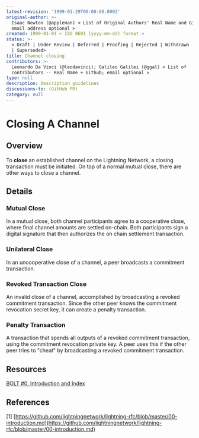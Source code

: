 ```yaml
---
latest-revision: '1999-01-29T00:00:00.000Z'
original-author: >-
  Isaac Newton (@appleman) < List of Original Authors' Real Name and Github;
  email address optional >
created: 1999-01-01 < ISO 8601 (yyyy-mm-dd) format >
status: >-
  < Draft | Under Review | Deferred | Proofing | Rejected | Withdrawn | Accepted
  | Superseded>
title: Channel closing
contributors: >-
  Leonardo Da Vinci (@leodavinci); Galileo Galilei (@ggal) < List of
  contributors -- Real Name + Github; email optional >
type: null
description: Description guidelines
discussions-to: (GitHub PR)
category: null
---
```


# Closing A Channel

## Overview

To **close** an established channel on the Lightning Network, a closing transaction must be initiated. On top of a normal mutual close, there are other ways to close a channel.

## Details

### Mutual Close

In a mutual close, both channel participants agree to a cooperative close, where final channel amounts are settled on-chain. Both participants sign a digital signature that then authorizes the on chain settlement transaction.

### Unilateral Close

In an uncooperative close of a channel, a peer broadcasts a commitment transaction. 

### Revoked Transaction Close

An invalid close of a channel, accomplished by broadcasting a revoked commitment transaction. Since the other peer knows the commitment revocation secret key, it can create a penalty transaction.

### Penalty Transaction

A transaction that spends all outputs of a revoked commitment transaction, using the commitment revocation private key. A peer uses this if the other peer tries to "cheat" by broadcasting a revoked commitment transaction.

## Resources

[BOLT \#0, Introduction and Index](https://github.com/lightningnetwork/lightning-rfc/blob/master/00-introduction.md)

## References

\[1\] [https://github.com/lightningnetwork/lightning-rfc/blob/master/00-introduction.md](https://github.com/lightningnetwork/lightning-rfc/blob/master/00-introduction.md)



